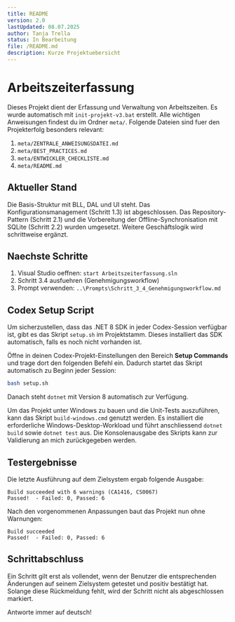 ```yaml
---
title: README
version: 2.0
lastUpdated: 08.07.2025
author: Tanja Trella
status: In Bearbeitung
file: /README.md
description: Kurze Projektuebersicht
---
```


# Arbeitszeiterfassung

Dieses Projekt dient der Erfassung und Verwaltung von Arbeitszeiten. Es wurde automatisch mit `init-projekt-v3.bat` erstellt.
Alle wichtigen Anweisungen findest du im Ordner `meta/`.
Folgende Dateien sind fuer den Projekterfolg besonders relevant:
1. `meta/ZENTRALE_ANWEISUNGSDATEI.md`
2. `meta/BEST_PRACTICES.md`
3. `meta/ENTWICKLER_CHECKLISTE.md`
4. `meta/README.md`

## Aktueller Stand
Die Basis-Struktur mit BLL, DAL und UI steht. Das Konfigurationsmanagement (Schritt 1.3) ist abgeschlossen. Das Repository-Pattern (Schritt 2.1) und die Vorbereitung der Offline-Synchronisation mit SQLite (Schritt 2.2) wurden umgesetzt. Weitere Geschäftslogik wird schrittweise ergänzt.

## Naechste Schritte
1. Visual Studio oeffnen: `start Arbeitszeiterfassung.sln`
2. Schritt 3.4 ausfuehren (Genehmigungsworkflow)
3. Prompt verwenden: `..\Prompts\Schritt_3_4_Genehmigungsworkflow.md`

## Codex Setup Script

Um sicherzustellen, dass das .NET 8 SDK in jeder Codex-Session verfügbar ist, gibt es das Skript `setup.sh` im Projektstamm. Dieses installiert das SDK automatisch, falls es noch nicht vorhanden ist.

Öffne in deinen Codex-Projekt-Einstellungen den Bereich **Setup Commands** und trage dort den folgenden Befehl ein. Dadurch startet das Skript automatisch zu Beginn jeder Session:

```bash
bash setup.sh
```

Danach steht `dotnet` mit Version 8 automatisch zur Verfügung.

Um das Projekt unter Windows zu bauen und die Unit-Tests auszuführen, kann das Skript `build-windows.cmd` genutzt werden. Es installiert die erforderliche Windows-Desktop-Workload und führt anschliessend `dotnet build` sowie `dotnet test` aus. Die Konsolenausgabe des Skripts kann zur Validierung an mich zurückgegeben werden.

## Testergebnisse

Die letzte Ausführung auf dem Zielsystem ergab folgende Ausgabe:

```
Build succeeded with 6 warnings (CA1416, CS0067)
Passed!  - Failed: 0, Passed: 6
```

Nach den vorgenommenen Anpassungen baut das Projekt nun ohne Warnungen:

```
Build succeeded
Passed!  - Failed: 0, Passed: 6
```

## Schrittabschluss

Ein Schritt gilt erst als vollendet, wenn der Benutzer die entsprechenden Änderungen auf seinem Zielsystem getestet und positiv bestätigt hat. Solange diese Rückmeldung fehlt, wird der Schritt nicht als abgeschlossen markiert.

Antworte immer auf deutsch!
